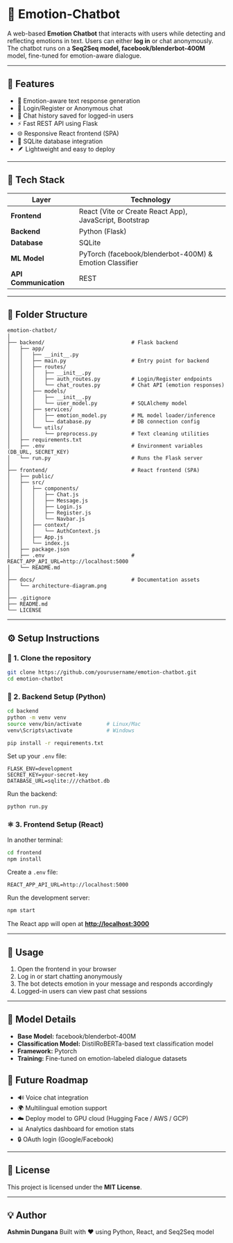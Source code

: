 # 🤖 Emotion-Chatbot

A web-based **Emotion Chatbot** that interacts with users while detecting and reflecting emotions in text. Users can either **log in** or chat anonymously. The chatbot runs on a **Seq2Seq model, facebook/blenderbot-400M** model, fine-tuned for emotion-aware dialogue.

---

## 🚀 Features

* 🧠 Emotion-aware text response generation
* 👤 Login/Register or Anonymous chat
* 💾 Chat history saved for logged-in users
* ⚡ Fast REST API using Flask
* 🌐 Responsive React frontend (SPA)
* 🧩 SQLite database integration
* 🪶 Lightweight and easy to deploy

---

## 🧰 Tech Stack

| Layer                 | Technology                                              |
| --------------------- | ------------------------------------------------------- |
| **Frontend**          | React (Vite or Create React App), JavaScript, Bootstrap |
| **Backend**           | Python (Flask)                                          |
| **Database**          | SQLite                                                  |
| **ML Model**          | PyTorch (facebook/blenderbot-400M) & Emotion Classifier |
| **API Communication** | REST                                                    |

---

## 📁 Folder Structure

```
emotion-chatbot/
│
├── backend/                            # Flask backend                           
│   ├── app/
│   │   ├── __init__.py
│   │   ├── main.py                     # Entry point for backend
│   │   ├── routes/
│   │   │   ├── __init__.py
│   │   │   ├── auth_routes.py          # Login/Register endpoints
│   │   │   └── chat_routes.py          # Chat API (emotion responses)
│   │   ├── models/
│   │   │   ├── __init__.py
│   │   │   └── user_model.py           # SQLAlchemy model
│   │   ├── services/
│   │   │   ├── emotion_model.py        # ML model loader/inference
│   │   │   └── database.py             # DB connection config
│   │   └── utils/
│   │       └── preprocess.py           # Text cleaning utilities
│   ├── requirements.txt
│   ├── .env                            # Environment variables (DB_URL, SECRET_KEY)
│   └── run.py                          # Runs the Flask server
│
├── frontend/                           # React frontend (SPA)
│   ├── public/
│   ├── src/
│   │   ├── components/
│   │   │   ├── Chat.js
│   │   │   ├── Message.js
│   │   │   ├── Login.js
│   │   │   ├── Register.js
│   │   │   └── Navbar.js
│   │   ├── context/
│   │   │   └── AuthContext.js
│   │   ├── App.js
│   │   └── index.js
│   ├── package.json
│   ├── .env                            # REACT_APP_API_URL=http://localhost:5000
│   └── README.md
│
├── docs/                               # Documentation assets
│   └── architecture-diagram.png
│
├── .gitignore
├── README.md
└── LICENSE
```

---

## ⚙️ Setup Instructions

### 🧩 1. Clone the repository

```bash
git clone https://github.com/yourusername/emotion-chatbot.git
cd emotion-chatbot
```

### 🐍 2. Backend Setup (Python)

```bash
cd backend
python -m venv venv
source venv/bin/activate        # Linux/Mac
venv\Scripts\activate           # Windows

pip install -r requirements.txt
```

Set up your `.env` file:

```
FLASK_ENV=development
SECRET_KEY=your-secret-key
DATABASE_URL=sqlite:///chatbot.db
```

Run the backend:

```bash
python run.py
```



### ⚛️ 3. Frontend Setup (React)

In another terminal:

```bash
cd frontend
npm install
```

Create a `.env` file:

```
REACT_APP_API_URL=http://localhost:5000
```

Run the development server:

```bash
npm start
```

The React app will open at **[http://localhost:3000](http://localhost:3000)**

---

## 💬 Usage

1. Open the frontend in your browser
2. Log in or start chatting anonymously
3. The bot detects emotion in your message and responds accordingly
4. Logged-in users can view past chat sessions

---

## 🧠 Model Details

* **Base Model:** facebook/blenderbot-400M
* **Classification Model:** DistilRoBERTa-based text classification model
* **Framework:** Pytorch
* **Training:** Fine-tuned on emotion-labeled dialogue datasets

## 🧩 Future Roadmap

* 🔊 Voice chat integration
* 🌍 Multilingual emotion support
* ☁️ Deploy model to GPU cloud (Hugging Face / AWS / GCP)
* 📊 Analytics dashboard for emotion stats
* 🔒 OAuth login (Google/Facebook)

---

## 🧾 License

This project is licensed under the **MIT License**.

---

## 💡 Author

**Ashmin Dungana**
Built with ❤️ using Python, React, and Seq2Seq model
